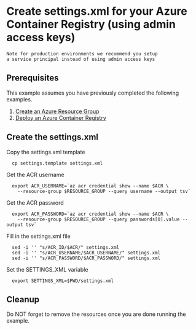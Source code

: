 
# Create settings.xml for your Azure Container Registry (using admin access keys)

```text
Note for production environments we recommend you setup
a service principal instead of using admin access keys
```

## Prerequisites

This example assumes you have previously completed the following examples.

1. [Create an Azure Resource Group](../../group/create/)
1. [Deploy an Azure Container Registry](../create/)

## Create the settings.xml

Copy the settings.xml template

```shell
  cp settings.template settings.xml
```

Get the ACR username

```shell
  export ACR_USERNAME=`az acr credential show --name $ACR \
    --resource-group $RESOURCE_GROUP --query username --output tsv`
```

Get the ACR password

```shell
  export ACR_PASSWORD=`az acr credential show --name $ACR \
    --resource-group $RESOURCE_GROUP --query passwords[0].value --output tsv`
```

Fill in the settings.xml file

```shell
  sed -i '' "s/ACR_ID/$ACR/" settings.xml
  sed -i '' "s/ACR_USERNAME/$ACR_USERNAME/" settings.xml
  sed -i '' "s/ACR_PASSWORD/$ACR_PASSWORD/" settings.xml
```

Set the SETTINGS_XML variable

```shell
  export SETTINGS_XML=$PWD/settings.xml
```

## Cleanup

Do NOT forget to remove the resources once you are done running the example.
